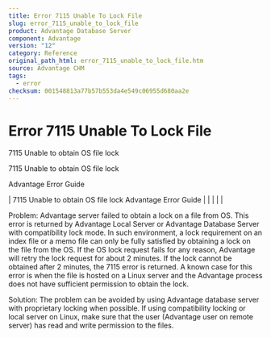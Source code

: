 ```yaml
---
title: Error 7115 Unable To Lock File
slug: error_7115_unable_to_lock_file
product: Advantage Database Server
component: Advantage
version: "12"
category: Reference
original_path_html: error_7115_unable_to_lock_file.htm
source: Advantage CHM
tags:
  - error
checksum: 001548813a77b57b553da4e549c06955d680aa2e
---
```


# Error 7115 Unable To Lock File

7115 Unable to obtain OS file lock

7115 Unable to obtain OS file lock

Advantage Error Guide

| 7115 Unable to obtain OS file lock  Advantage Error Guide |  |  |  |  |

Problem: Advantage server failed to obtain a lock on a file from OS. This error is returned by Advantage Local Server or Advantage Database Server with compatibility lock mode. In such environment, a lock requirement on an index file or a memo file can only be fully satisfied by obtaining a lock on the file from the OS. If the OS lock request fails for any reason, Advantage will retry the lock request for about 2 minutes. If the lock cannot be obtained after 2 minutes, the 7115 error is returned. A known case for this error is when the file is hosted on a Linux server and the Advantage process does not have sufficient permission to obtain the lock.

Solution: The problem can be avoided by using Advantage database server with proprietary locking when possible. If using compatibility locking or local server on Linux, make sure that the user (Advantage user on remote server) has read and write permission to the files.
